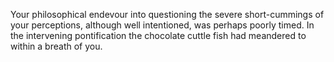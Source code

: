 Your philosophical endevour into questioning the severe short-cummings of your perceptions,
although well intentioned, was perhaps poorly timed. In the intervening pontification the chocolate
cuttle fish had meandered to within a breath of you.
